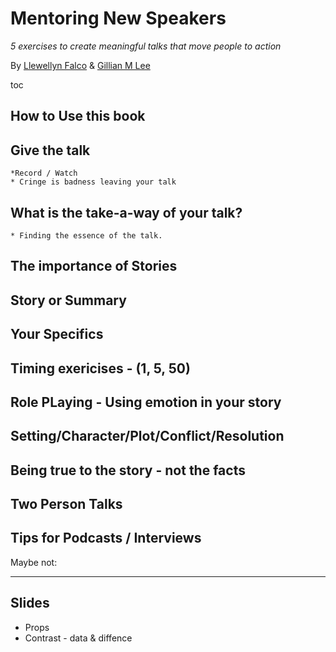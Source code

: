 # Mentoring New Speakers
*5 exercises to create meaningful talks that move people to action*

By [Llewellyn Falco](http://llewellynfalco.blogspot.com/) & [Gillian M Lee]()

toc 

## How to Use this book
## Give the talk 
    *Record / Watch
    * Cringe is badness leaving your talk
## What is the take-a-way of your talk?
    * Finding the essence of the talk.
## The importance of Stories
## Story or Summary
## Your Specifics
## Timing exericises - (1, 5, 50)
## Role PLaying - Using emotion in your story
## Setting/Character/Plot/Conflict/Resolution
## Being true to the story - not the facts
## Two Person Talks
## Tips for Podcasts / Interviews


Maybe not:
___
## Slides
* Props
* Contrast - data & diffence
